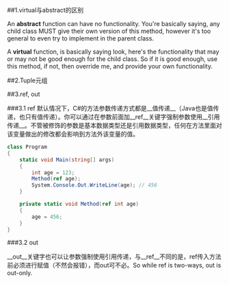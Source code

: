 ##1.virtual与abstract的区别

An **abstract** function can have no functionality. You're basically saying, any child class MUST give their own version of this method, however it's too general to even try to implement in the parent class.

A **virtual** function, is basically saying look, here's the functionality that may or may not be good enough for the child class. So if it is good enough, use this method, if not, then override me, and provide your own functionality.

##2.Tuple元组

##3.ref, out

###3.1 ref
默认情况下，C#的方法参数传递方式都是__值传递__（Java也是值传递，也只有值传递）。你可以通过在参数前面加__ref__关键字强制参数使用__引用传递__。不管被修饰的参数是基本数据类型还是引用数据类型，任何在方法里面对该变量做出的修改都会影响到方法外该变量的值。

```c#
class Program
{
    static void Main(string[] args)
    {
        int age = 123;
        Method(ref age);
        System.Console.Out.WriteLine(age); // 456
    }

    private static void Method(ref int age)
    {
        age = 456;
    }
}
```

###3.2 out

__out__关键字也可以让参数强制使用引用传递，与__ref__不同的是，ref传入方法前必须进行赋值（不然会报错），而out可不必。So while ref is two-ways, out is out-only.
